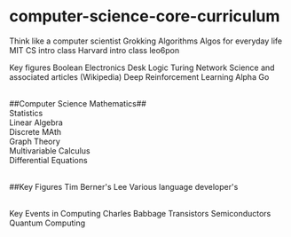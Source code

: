 # computer-science-core-curriculum

Think like a computer scientist
Grokking Algorithms
Algos for everyday life
MIT CS intro class
Harvard intro class
    leo6pon
  
Key figures
Boolean
Electronics
Desk Logic
Turing
Network Science and associated articles (Wikipedia)
Deep Reinforcement Learning
  Alpha Go

<br/>##Computer Science Mathematics##
<br/>Statistics
<br/>Linear Algebra
<br/>Discrete MAth
<br/>Graph Theory
<br/>Multivariable Calculus
<br/>Differential Equations

<br/>##Key Figures
Tim Berner's Lee
Various language developer's

<br/>Key Events in Computing
Charles Babbage
Transistors
Semiconductors
Quantum Computing
